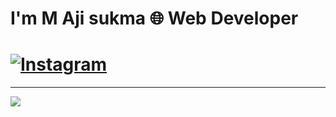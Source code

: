 # I'm M Aji sukma  🌐 Web Developer

# [![Instagram](https://img.shields.io/badge/Instagram-%23E4405F.svg?logo=Instagram&logoColor=white)](https://instagram.com/sukmaaji.digital) 
---
[![](https://visitcount.itsvg.in/api?id=sukmaajidigital&icon=0&color=0)](https://visitcount.itsvg.in)

<!-- Proudly Thanks to created with GPRM ( https://gprm.itsvg.in ) -->

